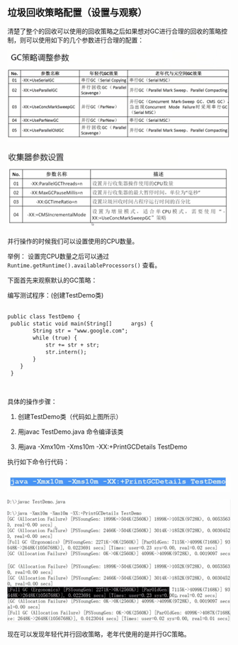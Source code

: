 ## 垃圾回收策略配置（设置与观察）

清楚了整个的回收可以使用的回收策略之后如果想对GC进行合理的回收的策略控制，则可以使用如下的几个参数进行合理的配置：

![](/assets/3441517108757_.pic_hd.jpg)

![](/assets/3491517142381_.pic_hd.jpg)

并行操作的时候我们可以设置使用的CPU数量。

举例： 设置完CPU数量之后可以通过` Runtime.getRuntime().availableProcessors() ` 查看。

下面首先来观察默认的GC策略：

编写测试程序：(创建TestDemo类)

```

public class TestDemo {
 public static void main(String[]      args) {
        String str = "www.google.com";
        while (true) {
            str += str + str;
            str.intern();
        }
    }
 } 
 
 
```
具体的操作步骤：

1. 创建TestDemo类（代码如上图所示）

2. 用javac TestDemo.java 命令编译该类

3. 用java -Xmx10m -Xms10m -XX:+PrintGCDetails TestDemo

执行如下命令行代码：

![](/assets/3461517109397_.pic.jpg)

![](/assets/3471517109444_.pic_hd.jpg)

![](/assets/3481517109704_.pic_hd.jpg)

现在可以发现年轻代并行回收策略，老年代使用的是并行GC策略。